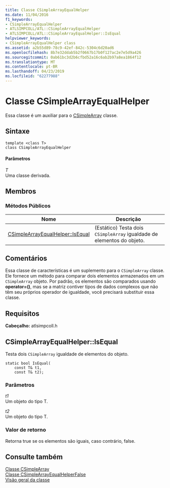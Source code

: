 ```yaml
---
title: Classe CSimpleArrayEqualHelper
ms.date: 11/04/2016
f1_keywords:
- CSimpleArrayEqualHelper
- ATLSIMPCOLL/ATL::CSimpleArrayEqualHelper
- ATLSIMPCOLL/ATL::CSimpleArrayEqualHelper::IsEqual
helpviewer_keywords:
- CSimpleArrayEqualHelper class
ms.assetid: a2b55d89-78c9-42ef-842c-5304c6d20ad6
ms.openlocfilehash: 8b7e32ddab5b2f0667b17b0f127ac2e7e5d9a426
ms.sourcegitcommit: 0ab61bc3d2b6cfbd52a16c6ab2b97a8ea1864f12
ms.translationtype: MT
ms.contentlocale: pt-BR
ms.lasthandoff: 04/23/2019
ms.locfileid: "62277988"
---
```

# <a name="csimplearrayequalhelper-class"></a>Classe CSimpleArrayEqualHelper

Essa classe é um auxiliar para o [CSimpleArray](../../atl/reference/csimplearray-class.md) classe.

## <a name="syntax"></a>Sintaxe

```
template <class T>
class CSimpleArrayEqualHelper
```

#### <a name="parameters"></a>Parâmetros

*T*<br/>
Uma classe derivada.

## <a name="members"></a>Membros

### <a name="public-methods"></a>Métodos Públicos

|Nome|Descrição|
|----------|-----------------|
|[CSimpleArrayEqualHelper::IsEqual](#isequal)|(Estático) Testa dois `CSimpleArray` igualdade de elementos do objeto.|

## <a name="remarks"></a>Comentários

Essa classe de características é um suplemento para o `CSimpleArray` classe. Ele fornece um método para comparar dois elementos armazenados em um `CSimpleArray` objeto. Por padrão, os elementos são comparados usando **operator=()**, mas se a matriz contiver tipos de dados complexos que não têm seu próprios operador de igualdade, você precisará substituir essa classe.

## <a name="requirements"></a>Requisitos

**Cabeçalho:** atlsimpcoll.h

##  <a name="isequal"></a>  CSimpleArrayEqualHelper::IsEqual

Testa dois `CSimpleArray` igualdade de elementos do objeto.

```
static bool IsEqual(
    const T& t1,
    const T& t2);
```

### <a name="parameters"></a>Parâmetros

*t1*<br/>
Um objeto do tipo T.

*t2*<br/>
Um objeto do tipo T.

### <a name="return-value"></a>Valor de retorno

Retorna true se os elementos são iguais, caso contrário, false.

## <a name="see-also"></a>Consulte também

[Classe CSimpleArray](../../atl/reference/csimplearray-class.md)<br/>
[Classe CSimpleArrayEqualHelperFalse](../../atl/reference/csimplearrayequalhelperfalse-class.md)<br/>
[Visão geral da classe](../../atl/atl-class-overview.md)
